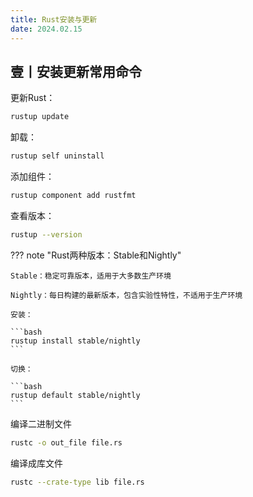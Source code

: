 ```yaml
---
title: Rust安装与更新
date: 2024.02.15
---
```


## 壹丨安装更新常用命令

更新Rust：

```bash
rustup update
```

卸载：

```bash
rustup self uninstall
```

添加组件：

```bash
rustup component add rustfmt
```

查看版本：

```bash
rustup --version
```

??? note "Rust两种版本：Stable和Nightly"

	Stable：稳定可靠版本，适用于大多数生产环境
	
	Nightly：每日构建的最新版本，包含实验性特性，不适用于生产环境
	
	安装：
	
	```bash
	rustup install stable/nightly
	```
	
	切换：
	
	```bash
	rustup default stable/nightly
	```

编译二进制文件

```bash
rustc -o out_file file.rs
```

编译成库文件

```bash
rustc --crate-type lib file.rs
```










